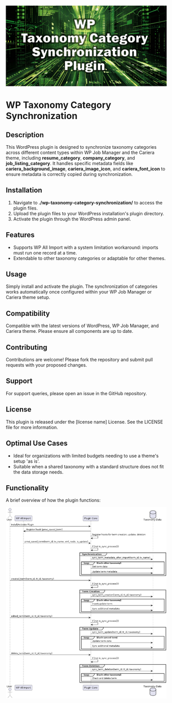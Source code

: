 ![Plugin Graphic](/repository-images/plugin-graphic.jpg)

<h1>WP Taxonomy Category Synchronization</h1>

<h2>Description</h2>
  
<p>This WordPress plugin is designed to synchronize taxonomy categories across different content types within WP Job Manager and the Cariera theme, including <strong>resume_category</strong>, <strong>company_category</strong>, and <strong>job_listing_category</strong>. It handles specific metadata fields like <strong>cariera_background_image</strong>, <strong>cariera_image_icon</strong>, and <strong>cariera_font_icon</strong> to ensure metadata is correctly copied during synchronization.</p>

<h2>Installation</h2>

<ol>
<li>Navigate to <strong>./wp-taxonomy-category-synchronization/</strong> to access the plugin files.</li>
<li>Upload the plugin files to your WordPress installation's plugin directory.</li>
<li>Activate the plugin through the WordPress admin panel.</li>
</ol>

<h2>Features</h2>

<ul>
<li>Supports WP All Import with a system limitation workaround: imports must run one record at a time.</li>
<li>Extendable to other taxonomy categories or adaptable for other themes.</li>
</ul>

<h2>Usage</h2>

<p>Simply install and activate the plugin. The synchronization of categories works automatically once configured within your WP Job Manager or Cariera theme setup.</p>

<h2>Compatibility</h2>

<p>Compatible with the latest versions of WordPress, WP Job Manager, and Cariera theme. Please ensure all components are up to date.</p>

<h2>Contributing</h2>

<p>Contributions are welcome! Please fork the repository and submit pull requests with your proposed changes.</p>

<h2>Support</h2>

<p>For support queries, please open an issue in the GitHub repository.</p>

<h2>License</h2>

<p>This plugin is released under the [license name] License. See the LICENSE file for more information.</p>

<h2>Optimal Use Cases</h2>

<ul>
<li>Ideal for organizations with limited budgets needing to use a theme's setup 'as is'.</li>
<li>Suitable when a shared taxonomy with a standard structure does not fit the data storage needs.</li>
</ul>

<h2>Functionality</h2>

<p>A brief overview of how the plugin functions:</p>

![PlantUML Diagram](/repository-images/diagram.png)
